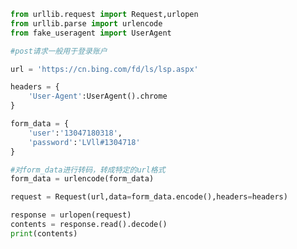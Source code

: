 
<BlogInfo id="203" title="7.post请求" author="白日梦想猿" pv=0 read_times=0 pre_cost_time=0分25秒 category="爬虫学习" tag_list="['爬虫学习']" create_time="2020.05.30 14:17:52" update_time="2020.11.16 12:51:34" />

```python
from urllib.request import Request,urlopen
from urllib.parse import urlencode
from fake_useragent import UserAgent

#post请求一般用于登录账户

url = 'https://cn.bing.com/fd/ls/lsp.aspx'

headers = {
    'User-Agent':UserAgent().chrome
}

form_data = {
    'user':'13047180318',
    'password':'LVll#1304718'
}

#对form_data进行转码，转成特定的url格式
form_data = urlencode(form_data)

request = Request(url,data=form_data.encode(),headers=headers)

response = urlopen(request)
contents = response.read().decode()
print(contents)
```
